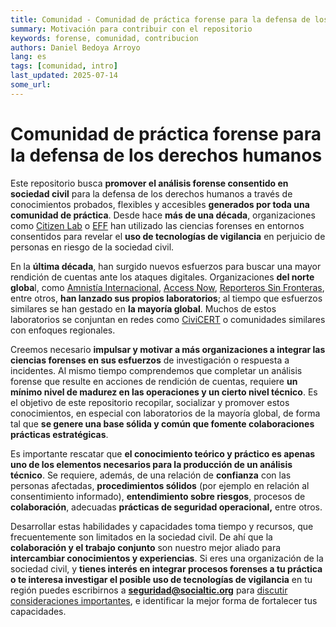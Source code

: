 ```yaml
---
title: Comunidad - Comunidad de práctica forense para la defensa de los derechos humanos
summary: Motivación para contribuir con el repositorio
keywords: forense, comunidad, contribucion
authors: Daniel Bedoya Arroyo
lang: es
tags: [comunidad, intro]
last_updated: 2025-07-14
some_url:
---
```


# Comunidad de práctica forense para la defensa de los derechos humanos

Este repositorio busca **promover el análisis forense consentido en sociedad civil** para la defensa de los derechos humanos a través de conocimientos probados, flexibles y accesibles **generados por toda una comunidad de práctica**. Desde hace **más de una década**, organizaciones como [Citizen Lab](https://citizenlab.ca/category/research/targeted-threats/) o [EFF](https://www.eff.org/issues/state-sponsored-malware) han utilizado las ciencias forenses en entornos consentidos para revelar el **uso de tecnologías de vigilancia** en perjuicio de personas en riesgo de la sociedad civil. 

En la **última década**, han surgido nuevos esfuerzos para buscar una mayor rendición de cuentas ante los ataques digitales. Organizaciones **del norte globa**l, como [Amnistía Internacional](https://securitylab.amnesty.org/), [Access Now](https://www.accessnow.org/help/helpline-services/), [Reporteros Sin Fronteras](https://rsf.org/en/rsf-launches-digital-security-lab), entre otros, **han lanzado sus propios laboratorios**; al tiempo que esfuerzos similares se han gestado en **la mayoría global**. Muchos de estos laboratorios se conjuntan en redes como [CiviCERT](https://www.civicert.org/) o comunidades similares con enfoques regionales. 

Creemos necesario **impulsar y motivar a más organizaciones a integrar las ciencias forenses en sus esfuerzos** de investigación o respuesta a incidentes. Al mismo tiempo comprendemos que completar un análisis forense que resulte en acciones de rendición de cuentas, requiere **un mínimo nivel de madurez en las operaciones y un cierto nivel técnico**. Es el objetivo de este repositorio recopilar, socializar y promover estos conocimientos, en especial con laboratorios de la mayoría global, de forma tal que **se genere una base sólida y común que fomente colaboraciones prácticas estratégicas**. 

Es importante rescatar que **el conocimiento teórico y práctico es apenas uno de los elementos necesarios para la producción de un análisis técnico**. Se requiere, además, de una relación de **confianza** con las personas afectadas, **procedimientos sólidos** (por ejemplo en relación al consentimiento informado), **entendimiento sobre riesgos**, procesos de **colaboración**, adecuadas **prácticas de seguridad operacional,** entre otros.    

Desarrollar estas habilidades y capacidades toma tiempo y recursos, que frecuentemente son limitados en la sociedad civil. De ahí que la **colaboración y el trabajo conjunto** son nuestro mejor aliado para **intercambiar conocimientos y experiencias**. Si eres una organización de la sociedad civil, y **tienes interés en integrar procesos forenses a tu práctica o te interesa investigar el posible uso de tecnologías de vigilancia** en tu región puedes escribirnos a [**seguridad@socialtic.org**](mailto:seguridad@socialtic.org) para [discutir consideraciones importantes](https://forensics.socialtic.org/explainers/01-explainer-introduccion-forense-digital/01-explainer-introduccion-forense-digital.html), e identificar la mejor forma de fortalecer tus capacidades.
